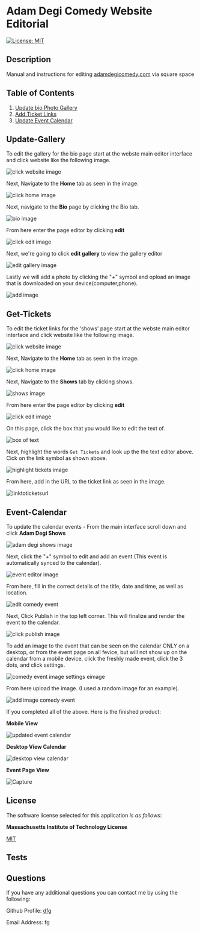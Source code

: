 # Adam Degi Comedy Website Editorial

  [![License: MIT](https://img.shields.io/badge/License-MIT-yellow.svg)](https://opensource.org/licenses/MIT)

  
## Description

Manual and instructions for editing [adamdegicomedy.com](www.adamdegicomedy.com) via square space


  
## Table of Contents
 
1. [Update bio Photo Gallery](#update-gallery)  
3. [Add Ticket Links](#get-tickets)  
4. [Update Event Calendar](#event-calendar)  

## Update-Gallery
To edit the gallery for the bio page start at the webste main editor interface and click website like the following image.

![click website image](https://github.com/Goobergreve09/adam-degi-comedy-instructions/assets/143923830/166ced9a-7882-4b34-a3db-0355fbadb53c)

Next, Navigate to the **Home** tab as seen in the image.

![click home image](https://github.com/Goobergreve09/adam-degi-comedy-instructions/assets/143923830/a48da524-5be7-4ec3-870e-3d3b8c672721)


Next, navigate to the **Bio** page by clicking the Bio tab.

![bio image](https://github.com/Goobergreve09/adam-degi-comedy-instructions/assets/143923830/61bf6a06-a695-4f43-afe4-ea812128bc34)

From here enter the page editor by clicking **edit**

![click edit image](https://github.com/Goobergreve09/adam-degi-comedy-instructions/assets/143923830/bf76b6cf-ef42-46c6-ac24-28124a075709)

Next, we're going to click **edit gallery** to view the gallery editor

![edit gallery image](https://github.com/Goobergreve09/adam-degi-comedy-instructions/assets/143923830/b582fb86-c9d6-480d-b855-2d2938e0fbcc)

Lastly we will add a photo by clicking the "+" symbol and opload an image that is downloaded on your device(computer,phone).

![add image](https://github.com/Goobergreve09/adam-degi-comedy-instructions/assets/143923830/820d7e21-7c5d-4dd3-a5ea-d934e5132154)

## Get-Tickets

To edit the ticket links for the 'shows' page start at the webste main editor interface and click website like the following image.

![click website image](https://github.com/Goobergreve09/adam-degi-comedy-instructions/assets/143923830/166ced9a-7882-4b34-a3db-0355fbadb53c)

Next, Navigate to the **Home** tab as seen in the image.

![click home image](https://github.com/Goobergreve09/adam-degi-comedy-instructions/assets/143923830/a48da524-5be7-4ec3-870e-3d3b8c672721)

Next, Navigate to the **Shows** tab by clicking shows.

![shows image](https://github.com/Goobergreve09/adam-degi-comedy-instructions/assets/143923830/7a5d6669-87a6-419b-aa0a-d214a258b227)

From here enter the page editor by clicking **edit**

![click edit image](https://github.com/Goobergreve09/adam-degi-comedy-instructions/assets/143923830/bf76b6cf-ef42-46c6-ac24-28124a075709)

On this page, click the box that you would like to edit the text of.

![box of text](https://github.com/Goobergreve09/adam-degi-comedy-instructions/assets/143923830/a0d4f833-1136-4e56-a491-6be7d243df18)

Next, highlight the words `Get Tickets` and look up the the text editor above. Cick on the link symbol as shown above.

![highlight tickets image](https://github.com/Goobergreve09/adam-degi-comedy-instructions/assets/143923830/1d3a9fd6-f90e-46a4-8d5a-c032407e3b11)

From here, add in the URL to the ticket link as seen in the image.

![linktoticketsurl](https://github.com/Goobergreve09/adam-degi-comedy-instructions/assets/143923830/a9035051-7b54-4094-b0c9-a57e6e994275)



## Event-Calendar

To update the calendar events - From the main interface scroll down and click **Adam Degi Shows**

![adam degi shows image](https://github.com/Goobergreve09/adam-degi-comedy-instructions/assets/143923830/ccca0f09-0cf4-460b-8f85-1f47fba165bc)

Next, click the "+" symbol to edit and add an event (This event is automatically synced to the calendar).

![event editor image](https://github.com/Goobergreve09/adam-degi-comedy-instructions/assets/143923830/c6efde2d-5fd4-43ad-9f96-fcf6d5f85ad8)

From here, fill in the correct details of the title, date and time, as well as location.

![edit comedy event](https://github.com/Goobergreve09/adam-degi-comedy-instructions/assets/143923830/b63ee885-1b9d-42ed-b320-9db7d854a756)

Next, Click Publish in the top left corner. This will finalize and render the event to the calendar.

![click publish image](https://github.com/Goobergreve09/adam-degi-comedy-instructions/assets/143923830/c3e94919-571c-4982-9cb6-2634a4d9a9b5)

To add an image to the event that can be seen on the calendar ONLY on a desktop, or from the event page on all fevice, but will not show up on the calendar from a mobile device, click the freshly made event, click the 3 dots, and click settings.

![comedy event image settings eimage](https://github.com/Goobergreve09/adam-degi-comedy-instructions/assets/143923830/510ae529-45f6-4044-a940-2e3ba39f40f0)

From here upload the image. (I used a random image for an example).

![add image comedy event](https://github.com/Goobergreve09/adam-degi-comedy-instructions/assets/143923830/2c42494e-7299-435f-846e-836fee55a64e)

If you completed all of the above. Here is the finished product:

**Mobile View**

![updated event calendar](https://github.com/Goobergreve09/adam-degi-comedy-instructions/assets/143923830/43f07d05-d03b-4706-9f39-4a53b9e9e4af)

**Desktop View Calendar**

![desktop view calendar](https://github.com/Goobergreve09/adam-degi-comedy-instructions/assets/143923830/ef5b1065-d0aa-4582-9078-ad122a137e38)

**Event Page View**

![Capture](https://github.com/Goobergreve09/adam-degi-comedy-instructions/assets/143923830/4d9ecd6d-807d-4247-ab21-cd31faa1a7bd)






## License

The software license selected for this application *is as follows*:

**Massachusetts Institute of Technology License**

[MIT](https://opensource.org/licenses/MIT)



## Tests



## Questions

If you have any additional questions you can contact me by using the following:

 Github Profile: [dfg](https://www.github.com/dfg)

 Email Address: fg
